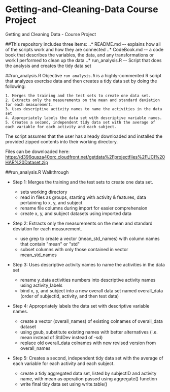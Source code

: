 # Getting-and-Cleaning-Data Course Project
Getting and Cleaning Data - Course Project

##This repository includes three items:
..* README.md -- explains how all of the scripts work and how they are connected
..* CodeBook.md --  a code book that describes the variables, the data, and any transformations or work I performed to clean up the data 
..* run_analysis.R -- Script that does the analysis and creates the tidy data set

##run_analysis.R Objective
`run_analysis.R` is a highly-commented R script that analyzes exercise data and then creates a tidy data set by doing the following:

	1. Merges the training and the test sets to create one data set.
	2. Extracts only the measurements on the mean and standard deviation for each measurement.
	3. Uses descriptive activity names to name the activities in the data set
	4. Appropriately labels the data set with descriptive variable names.
	5. Creates a second, independent tidy data set with the average of each variable for each activity and each subject.

The script assumes that the user has already downloaded and installed the provided zipped contents into their working directory.

Files can be downloaded here: https://d396qusza40orc.cloudfront.net/getdata%2Fprojectfiles%2FUCI%20HAR%20Dataset.zip

##run_analysis.R Walkthrough

* Step 1: Merges the training and the test sets to create one data set.
    + sets working directory 
    + read in files as groups, starting with activity & features, data pertaining to x, y, and subject
    + rename file columns during import for easier comprehension  
    + create x, y, and subject datasets using imported data

*  Step 2: Extracts only the measurements on the mean and standard deviation for each measurement.
    + use grep to create a vector (mean_std_names) with column names  that contain "mean" or "std"
    + subset columns with only those contained in vector mean_std_names

*  Step 3: Uses descriptive activity names to name the activities in the data set
    + rename y_data activities numbers into descriptive activity names using activity_labels
    + bind x, y, and subject into a new overall data set named overall_data (order of subjectId, activity, and then test data)

*  Step 4: Appropriately labels the data set with descriptive variable names.
    + create a vector (overall_names) of existing colnames of overall_data dataset
    + using gsub, substitute existing names with better alternatives (i.e. mean instead of StdDev instead of -sd)
    + replace old overall_data colnames with new revised version from overall_names

*  Step 5: Creates a second, independent tidy data set with the average of each variable for each activity and each subject.
    + create a tidy aggregated data set, listed by subjectID and activity name, with mean as operation passed using aggregate() function
    + write final tidy data set using write.table()

